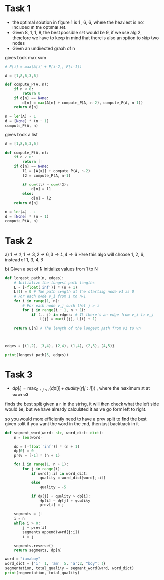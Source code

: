 # Task 1 

- the optimal solution in figure 1 is 1 , 6, 6, where the heaviest is not included in the optimal set. 
- Given 8, 1, 1, 8, the best possible set would be 9, if we use alg 2, therefore we have to keep in mind that there is also an option to skip two nodes
- Given an undirected graph of n

gives back max sum
```python
# P[i] = max(A[i] + P[i-2], P[i-1])

A = [1,8,6,3,6]

def compute_P(A, n):
	if n < 0:
		return 0
	if d[n] == None:
		d[n] = max(A[n] + compute_P(A, n-2), compute_P(A, n-1))
	return d[n]
	
n = len(A) - 1
d = [None] * (n + 1)
compute_P(A, n)
```
gives back a list
```python
A = [1,8,6,3,6]

def compute_P(A, n):
	if n < 0:
		return []
	if d[n] == None:
		l1 = [A[n]] + compute_P(A, n-2)
		l2 = compute_P(A, n-1)
	  
		if sum(l1) > sum(l2):
			d[n] = l1
		else:
			d[n] = l2
	return d[n]
	
n = len(A) - 1
d = [None] * (n + 1)
compute_P(A, n)
```
# Task  2
a)
$1\rightarrow 2, 1\rightarrow 3, 2 \rightarrow 6, 3\rightarrow 4, 4\rightarrow 6$ 
Here this algo will choose 1, 2, 6, instead of 1, 3, 4, 6

b)
Given a set of N initialize values from 1 to N
```python
def longest_path(n, edges):
	# Initialize the longest path lengths
	L = [-float('inf')] * (n + 1)
	L[1] = 0 # The path length at the starting node v1 is 0
	# For each node v_i from 1 to n-1
	for i in range(1, n):
		# For each node v_j such that j > i
		for j in range(i + 1, n + 1):
			if (i, j) in edges: # If there's an edge from v_i to v_j
				L[j] = max(L[j], L[i] + 1)
	
	return L[n] # The length of the longest path from v1 to vn

  

edges = {(1,2), (3,4), (2,4), (1,4), (2,5), (4,5)}

print(longest_path(5, edges))
```


# Task 3
- $dp[i] = \max_{0\leq j < i}(dp[j] + quality(y[j:i]))$ , where the maximum at at each e3

finds the best split given a n in the string, it will then check what the left side would be, but we have already calculated it as we go form left to right.

so you would more efficiently need to have a prev split to find the best given split if you want the word in the end, then just backtrack in it
```python
def segment_word(word: str, word_dict: dict):
    n = len(word)

    dp = [-float('inf')] * (n + 1)
    dp[0] = 0
    prev = [-1] * (n + 1)

    for i in range(1, n + 1):
        for j in range(i):
            if word[j:i] in word_dict:
                quality = word_dict[word[j:i]]
            else:
                quality = -5

            if dp[j] + quality > dp[i]:
                dp[i] = dp[j] + quality
                prev[i] = j

    segments = []
    i = n
    while i > 0:
        j = prev[i]
        segments.append(word[j:i])
        i = j

    segments.reverse()
    return segments, dp[n]

word = "iamaboy"
word_dict = {'i': 1, 'am': 5, 'a':2, "boy": 3}
segmentation, total_quality = segment_word(word, word_dict)
print(segmentation, total_quality)
```
